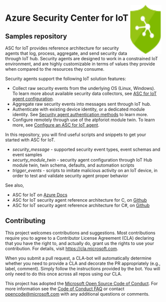 <img src="logo/logo.svg" align="right"
     title="Azure Security Center for IoT" width="100" height="158">
    
# Azure Security Center for IoT

## Samples repository

ASC for IoT provides reference architecture for security agents that log, process, aggregate, and send security data through IoT hub.
Security agents are designed to work in a constrained IoT environment, and are highly customizable in terms of values they provide when compared to the resources they consume.

Security agents support the following IoT solution features:
- Collect raw security events from the underlying OS (Linux, Windows). To learn more about available security data collectors, see [ASC for IoT agent configuration](https://aka.ms/iot-security-docs-config).
- Aggregate raw security events into messages sent through IoT hub.
- Authenticate with existing device identity, or a dedicated module identity. See [Security agent authentication methods](https://aka.ms/iot-security-docs-auth) to learn more.
- Configure remotely through use of the atpforiot module twin. To learn more, see [Configure an ASC for IoT agent](https://aka.ms/iot-security-docs-config).

In this repository, you will find useful scripts and snippets to get your started with ASC for IoT.

- _security_message_ - supported security event types, event schemas and event samples
- _securty_module_twin_ - security agent configuration through IoT Hub module twin, twin schema, defaults, and automation scripts
- _trigger_events_ - scripts to imitate malicious activity on an IoT device, in order to test and validate security agent proper behavior

See also,

- ASC for IoT on [Azure Docs](https://aka.ms/iot-security-docs-agents)
- ASC for IoT security agent reference architecture for C, on [Github](https://aka.ms/iot-security-github-c)
- ASC for IoT security agent reference architecture for C#, on [Github](https://aka.ms/iot-security-github-cs)

## Contributing

This project welcomes contributions and suggestions.  Most contributions require you to agree to a
Contributor License Agreement (CLA) declaring that you have the right to, and actually do, grant us
the rights to use your contribution. For details, visit https://cla.microsoft.com.

When you submit a pull request, a CLA-bot will automatically determine whether you need to provide
a CLA and decorate the PR appropriately (e.g., label, comment). Simply follow the instructions
provided by the bot. You will only need to do this once across all repos using our CLA.

This project has adopted the [Microsoft Open Source Code of Conduct](https://opensource.microsoft.com/codeofconduct/).
For more information see the [Code of Conduct FAQ](https://opensource.microsoft.com/codeofconduct/faq/) or
contact [opencode@microsoft.com](mailto:opencode@microsoft.com) with any additional questions or comments.
